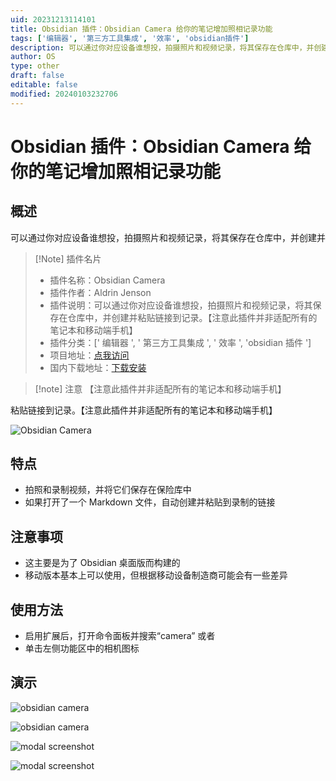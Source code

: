 ```yaml
---
uid: 20231213114101
title: Obsidian 插件：Obsidian Camera 给你的笔记增加照相记录功能
tags: ['编辑器', '第三方工具集成', '效率', 'obsidian插件']
description: 可以通过你对应设备谁想投，拍摄照片和视频记录，将其保存在仓库中，并创建并粘贴链接到记录。【注意此插件并非适配所有的笔记本和移动端手机】
author: OS
type: other
draft: false
editable: false
modified: 20240103232706
---
```


# Obsidian 插件：Obsidian Camera 给你的笔记增加照相记录功能

## 概述

可以通过你对应设备谁想投，拍摄照片和视频记录，将其保存在仓库中，并创建并

> [!Note] 插件名片
> - 插件名称：Obsidian Camera
> - 插件作者：Aldrin Jenson
> - 插件说明：可以通过你对应设备谁想投，拍摄照片和视频记录，将其保存在仓库中，并创建并粘贴链接到记录。【注意此插件并非适配所有的笔记本和移动端手机】
> - 插件分类：[' 编辑器 ', ' 第三方工具集成 ', ' 效率 ', 'obsidian 插件 ']
> - 项目地址：[点我访问](https://github.com/aldrinjenson/obsidian-camera)
> - 国内下载地址：[下载安装](https://pkmer.cn/products/plugin/pluginMarket/?obsidian-camera)

> [!note] 注意
> 【注意此插件并非适配所有的笔记本和移动端手机】

粘贴链接到记录。【注意此插件并非适配所有的笔记本和移动端手机】

![Obsidian Camera](https://cdn.pkmer.cn/covers/obsidian-camera_new.gif)

## 特点

- 拍照和录制视频，并将它们保存在保险库中
- 如果打开了一个 Markdown 文件，自动创建并粘贴到录制的链接

## 注意事项

- 这主要是为了 Obsidian 桌面版而构建的
- 移动版本基本上可以使用，但根据移动设备制造商可能会有一些差异

## 使用方法

- 启用扩展后，打开命令面板并搜索“camera”
    或者
- 单击左侧功能区中的相机图标

## 演示

![obsidian camera](https://cdn.pkmer.cn/covers/obsidian-camera_1_0.gif) 

![obsidian camera](https://cdn.pkmer.cn/covers/obsidian-camera_2_0.gif)

![modal screenshot](https://cdn.pkmer.cn/covers/obsidian-camera_2_1.png!pkmer)

![modal screenshot](https://cdn.pkmer.cn/covers/obsidian-camera_1_1.png!pkmer) 



